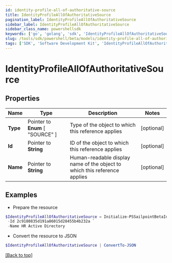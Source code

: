 ```yaml
---
id: identity-profile-all-of-authoritative-source
title: IdentityProfileAllOfAuthoritativeSource
pagination_label: IdentityProfileAllOfAuthoritativeSource
sidebar_label: IdentityProfileAllOfAuthoritativeSource
sidebar_class_name: powershellsdk
keywords: ['go', 'golang', 'sdk', 'IdentityProfileAllOfAuthoritativeSource'] 
slug: /tools/sdk/powershell/beta/models/identity-profile-all-of-authoritative-source
tags: ['SDK', 'Software Development Kit', 'IdentityProfileAllOfAuthoritativeSource']
---
```



# IdentityProfileAllOfAuthoritativeSource

## Properties

Name | Type | Description | Notes
------------ | ------------- | ------------- | -------------
**Type** |  Pointer to  **Enum** [  "SOURCE" ] | Type of the object to which this reference applies | [optional] 
**Id** |  Pointer to **String** | ID of the object to which this reference applies | [optional] 
**Name** |  Pointer to **String** | Human-readable display name of the object to which this reference applies | [optional] 

## Examples

- Prepare the resource
```powershell
$IdentityProfileAllOfAuthoritativeSource = Initialize-PSSailpointBetaIdentityProfileAllOfAuthoritativeSource  -Type SOURCE `
 -Id 2c9180835d191a86015d28455b4b232a `
 -Name HR Active Directory
```

- Convert the resource to JSON
```powershell
$IdentityProfileAllOfAuthoritativeSource | ConvertTo-JSON
```


[[Back to top]](#) 

